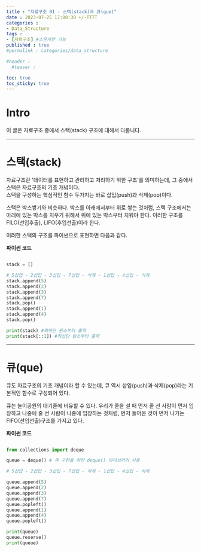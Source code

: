 ```yaml
---
title : "자료구조 01 - 스택(stack)과 큐(que)"
date : 2023-07-25 17:00:30 +/-TTTT
categories : 
- Data_Structure
tags : 
- [자료구조] #소문자만 가능
published : true
#permalink : categories/data_structure

#header :
  #teaser : 

toc: true
toc_sticky: true
---
```


# Intro   

이 글은 자료구조 중에서 스택(stack) 구조에 대해서 다룹니다.   

---


# 스택(stack)   

자료구조란 '데이터를 표현하고 관리하고 처리하기 위한 구조'를 의미하는데, 그 중에서 스택은 자료구조의 기초 개념이다.   
스택을 구성하는 핵심적인 함수 두가지는 바로 삽입(push)과 삭제(pop)이다.    

스택은 박스쌓기와 비슷하다. 박스를 아래에서부터 위로 쌓는 것처럼, 스택 구조에서는 아래에 있는 박스를 치우기 위해서 
위에 있는 박스부터 치워야 한다. 이러한 구조를 FILO(선입후출), LIFO(후입선출)이라 한다.   

이러한 스택의 구조를 파이썬으로 표현하면 다음과 같다.   

**파이썬 코드**   

```python

stack = []

# 5삽입 - 2삽입 - 3삽입 - 7삽입 - 삭제 - 1삽입 - 4삽입 - 삭제
stack.append(5)
stack.append(2)
stack.append(3)
stack.append(7)
stack.pop()
stack.append(1)
stack.append(4)
stack.pop()

print(stack) #최하단 원소부터 출력
print(stack[::1]) #최상단 원소부터 출력

```

-----

# 큐(que)   

큐도 자료구조의 기초 개념이라 할 수 있는데, 큐 역시 삽입(push)과 삭제(pop)라는 기본적인 함수로 구성되어 있다.   

큐는 놀이공원의 대기줄에 비유할 수 있다. 우리가 줄을 설 때 먼저 줄 선 사람이 먼저 입장하고 나중에 줄 선 사람이 나중에 입장하는 것처럼,
먼저 들어온 것이 먼저 나가는 FIFO(선입선출)구조를 가지고 있다.   

**파이썬 코드**    

```python

from collections import deque

queue = deque() # 큐 구현을 위한 deque() 라이브러리 사용

# 5삽입 - 2삽입 - 3삽입 - 7삽입 - 삭제 - 1삽입 - 4삽입 - 삭제

queue.append(5)
queue.append(2)
queue.append(3)
queue.append(7)
queue.popleft()
queue.append(1)
queue.append(4)
queue.popleft()

print(queue)
queue.reserve()
print(queue)

```

